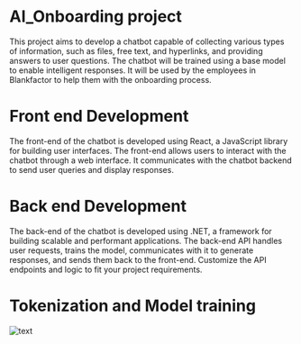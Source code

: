 # AI_Onboarding project

This project aims to develop a chatbot capable of collecting various types of information, such as files, free text, and hyperlinks, and providing answers to user questions. The chatbot will be trained using a base model to enable intelligent responses. It will be used by the employees in Blankfactor to help them with the onboarding process.

# Front end Development

The front-end of the chatbot is developed using React, a JavaScript library for building user interfaces. The front-end allows users to interact with the chatbot through a web interface. It communicates with the chatbot backend to send user queries and display responses.

# Back end Development

The back-end of the chatbot is developed using .NET, a framework for building scalable and performant applications. The back-end API handles user requests, trains the model, communicates with it to generate responses, and sends them back to the front-end. Customize the API endpoints and logic to fit your project requirements.

# Tokenization and Model training

![text](https://i.imgur.com/zL6W8B7.png)
